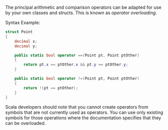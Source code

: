 The principal arithmetic and comparison operators can be adapted for use by your own classes and structs. This is known as _operator overloading_.

Syntax Example:

```csharp
struct Point
{
    decimal x;
    decimal y;

    public static bool operator ==(Point pt, Point ptOther)
    {
        return pt.x == ptOther.x && pt.y == ptOther.y;
    }

    public static bool operator !=(Point pt, Point ptOther)
    {
        return !(pt == ptOther);
    }
}
```

Scala developers should note that you cannot create operators from symbols that are not currently used as operators. You can use only existing symbols for those operations where the documentation specifies that they can be overloaded.
